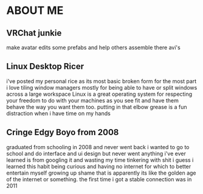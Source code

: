 # ABOUT ME

 ## VRChat junkie
 make avatar edits some prefabs and help others assemble there avi's
 
 ## Linux Desktop Ricer 
 i've posted my personal rice as its most basic broken form
 for the most part i love tiling window managers mostly for being able to have or split windows across a large workspace
 Linux is a great operating system for respecting your freedom to do with your machines as you see fit and have them behave the way you want them too. putting in that elbow grease is a fun distraction when i have time on my hands 
 
 ## Cringe Edgy Boyo from 2008
graduated from schooling in 2008 and never went back
i wanted to go to school and do interface and ui design but never went
anything i've ever learned is from googling it and wasting my time tinkering with shit
i guess i learned this habit being curious and having no internet for which to better entertain myself growing up
shame that is apparently its like the golden age of the internet or something. 
the first time i got a stable connection was in 2011
